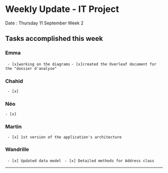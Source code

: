 # Weekly Update - IT Project

Date : Thursday 11 September
Week 2

## Tasks accomplished this week

### Emma

` - [x]working on the diagrams`
` - [x]created the Overleaf document for the "dossier d'analyse" `

### Chahid

` - [x]`

### Néo 

` - [x] `

### Martin

` - [x] 1st version of the application's architecture`

### Wandrille

` - [x] Updated data model`
` - [x] Detailed methods for Address class`

---